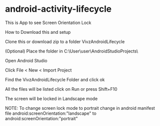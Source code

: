 # android-activity-lifecycle
This is App to see Screen Orientation Lock

How to Download this and setup

Clone this or download zip to a folder VivzAndroidLifecycle 

(Optional) Place the folder in C:\User\user\AndroidStudioProjects\

Open Android Studio

Click File < New < Import Project

Find the VivzAndroidLifecycle Folder and click ok

All the files will be listed click on Run or press Shift+F10

The screen will be locked in Landscape mode

NOTE: To change screen lock mode to portrait change in android manifest file android:screenOrientation:"landscape" to android:screenOrientation:"portrait"
